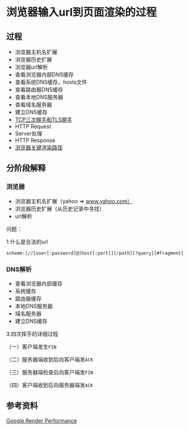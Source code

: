 # 浏览器输入url到页面渲染的过程

## 过程

* 浏览器主机名扩展
* 浏览器历史扩展
* 浏览器url解析
* 查看浏览器内部DNS缓存
* 查看系统DNS缓存，hosts文件
* 查看路由器DNS缓存
* 查看本地DNS服务器
* 查看域名服务器
* 建立DNS缓存
* [TCP三次握手和TLS握手](../端到端/TCP三次握手和TLS握手.md)
* HTTP Request
* Server处理
* HTTP Response
* [浏览器关键渲染路径](../性能优化/浏览器关键渲染路径.md)

## 分阶段解释
### 浏览器
* 浏览器主机名扩展（yahoo => www.yahoo.com）
* 浏览器历史扩展（从历史记录中寻找）
* url解析

问题：

1.什么是合法的url

    scheme:[//[user[:password]@]host[:port]][/path][?query][#fragment]

### DNS解析
* 查看浏览器内部缓存
* 系统缓存
* 路由器缓存
* 本地DNS服务器
* 域名服务器
* 建立DNS缓存


3.四次挥手的详细过程

（一）客户端发生`FIN`

（二）服务器端收到后向客户端发`ACK`

（三）服务器端检查后向客户端发`FIN`

（四）客户端收到后向服务器端发`ACK`

## 参考资料

[Google Render Performance](https://developers.google.com/web/fundamentals/performance/rendering/)